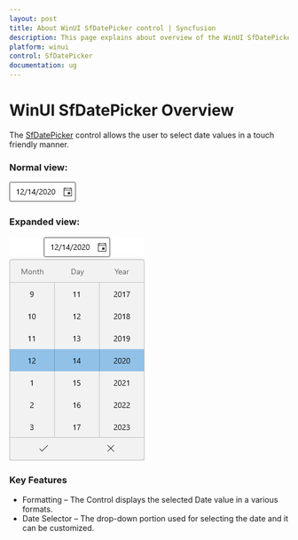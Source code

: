 ```yaml
---
layout: post
title: About WinUI SfDatePicker control | Syncfusion
description: This page explains about overview of the WinUI SfDatePicker control and its overall customazation features.
platform: winui
control: SfDatePicker
documentation: ug
---
```


# WinUI SfDatePicker Overview

The [SfDatePicker]() control allows the user to select date values in a touch friendly manner.

### Normal view:

![SfDatePicker with normal view](Overview_images/Overview_img1.png)

### Expanded view:

![SfDatePicker with dropdown date selector](Overview_images/Overview_img2.png)

### Key Features

* Formatting – The Control displays  the selected Date value in a various formats.
* Date Selector – The drop-down portion used for selecting the date and it can be customized.

